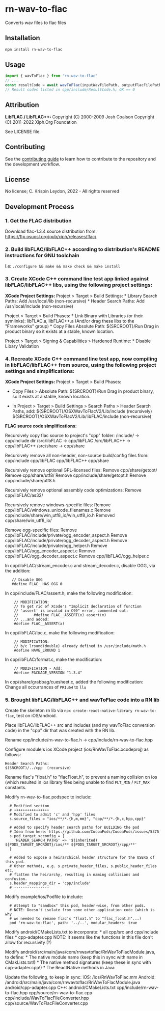 # rn-wav-to-flac
Converts wav files to flac files

## Installation

```sh
npm install rn-wav-to-flac
```

## Usage

```ts
import { wavToFlac } from "rn-wav-to-flac"
// ...
const resultCode = await wavToFlac(inputWavFilePath, outputFlacFilePath)
// Result codes listed in cpp/include/ResultCode.h; OK == 0
```

## Attribution

**LibFLAC / LibFLAC++:**
  Copyright (C) 2000-2009  Josh Coalson
  Copyright (C) 2011-2022  Xiph.Org Foundation

See LICENSE file.

## Contributing

See the [contributing guide](CONTRIBUTING.md) to learn how to contribute to the repository and the development workflow.

## License

No license; C. Krispin Leydon, 2022 - All rights reserved


## Development Process

### 1. Get the FLAC distribution

Download flac-1.3.4 source distribution from:
	https://ftp.osuosl.org/pub/xiph/releases/flac/


### 2. Build libFLAC/libFLAC++ according to distribution's README instructions for GNU toolchain
I.e: `./configure && make && make check && make install`


### 3. Create XCode C++ command line test app linked against libFLAC/libFLAC++ libs, using the following project settings:

**XCode Project Settings:**
Project > Target > Build Settings:
    * Library Search Paths: Add /usr/local/lib  (non-recursive)
    * Header Search Paths: Add /usr/local/include (non-recursive)

Project > Target > Build Phases:
    * Link Binary with Libraries (or their symlinks): libFLAC.a, libFLAC++.a
      (And/or drag these libs to the "Frameworks" group)
    * Copy Files Absolute Path: ${SRCROOT}/Run
      Drag in product binary so it exists at a stable, known location.

Project > Target > Signing & Capabilities > Hardened Runtime:
    * Disable Libary Validation


### 4. Recreate XCode C++ command line test app, now compiling in libFLAC/libFLAC++ from source, using the following project settings and simplifications:

**XCode Project Settings:**
Project > Target > Build Phases:
   * Copy Files > Absolute Path: ${SRCROOT}/Run
     Drag in product binary, so it exists at a stable, known location.

   * In Project > Target > Build Settings > Search Paths > Header Search Paths, add:
      ${SRCROOT}/OSXWavToFlacV2/Lib/include (recursively)
      ${SRCROOT}/OSXWavToFlacV2/Lib/libFLAC/include (non-recursive)


**FLAC source code simplifications:**

Recursively copy flac source to project's "cpp" folder:
   <flac-scr-distribution>/include/ -> cpp/include dir
   <flac-scr-distribution>/src/libFLAC -> cpp/libFLAC
   <flac-scr-distribution>/src/libFLAC++ -> cpp/libFLAC++
   <flac-scr-distribution>/src/share -> cpp/share

Recursively remove all non-header, non-source build/config files from:
   cpp/include
   cpp/libFLAC
   cpp/libFLAC++
   cpp/share

Recursively remove optional GPL-licensed files:
   Remove cpp/share/getopt/
   Remove cpp/share/utf8/
   Remove cpp/include/share/getopt.h
   Remove cpp/include/share/utf8.h

Recursively remove optional assembly code optimizations:
   Remove cpp/libFLAC/as32/

Recursively remove windows-specific files:
   Remove cpp/libFLAC/windows_unicode_filenames.c
   Remove cpp/include/share/win_utf8_io/win_utf8_io.h
   Removed cpp/share/win_utf8_io/

   Remove ogg-specific files:
     Remove cpp/libFLAC/include/private/ogg_encoder_aspect.h
     Remove cpp/libFLAC/include/private/ogg_decoder_aspect.h
     Remove cpp/libFLAC/include/private/ogg_helper.h
     Remove cpp/libFLAC/ogg_encoder_aspect.c
     Remove cpp/libFLAC/ogg_decoder_aspect.c
     Remove cpp/libFLAC/ogg_helper.c

In cpp/libFLAC/stream_encoder.c and stream_decoder.c, disable OGG, via the addition:
```
   // Disable OGG
   #define FLAC__HAS_OGG 0
```

In cpp/include/FLAC/assert.h, make the following modification:
```
    // MODIFICATION:
    // To get rid of XCode's "Implicit declaration of function
    // 'assert' is invalid in C99" error, commented out:
    //       #define FLAC__ASSERT(x) assert(x)
    // ...and added:
    #define FLAC__ASSERT(x)
```

In cpp/libFLAC/lpc.c, make the following modification:
```
    // MODIFICATION:
    // b/c lround(double) already defined in /usr/include/math.h
    #define HAVE_LROUND 1
```
In cpp/libFLAC/format.c, make the modification:
```
    // MODIFICATION - Add:
    #define PACKAGE_VERSION "1.3.4"
```
In cpp/share/grabbag/cuesheet.c, added the following modification:
    Change all occurrances of `PRIu64` to `llu`



### 5. Brought libFLAC/libFLAC++ and wavToFlac code into a RN lib

Create the skeleton rn lib via `npx create-react-native-library rn-wav-to-flac`, test on iOS/android.

Place libFLAC/libFLAC++ src and includes (and my wavToFlac conversion code) in the "cpp" dir that was created with the RN lib.

Rename cpp/include/rn-wav-to-flac.h -> cpp/include/rn-wav-to-flac.hpp

Configure module's ios XCode project (ios/RnWavToFlac.xcodeproj) as follows:
	
	Header Search Paths:
	$(SRCROOT)/../cpp  (recursive)

Rename flac's "float.h" to "flacFloat.h", to prevent a naming collision on ios (which resulted in ios library files being unable to find `FLT_MIN` / `FLT_MAX` constants.

Modify rn-wav-to-flac.podspec to include:
```
  # Modified section
  # ++++++++++++++++
  # Modified to admit 'c' and 'hpp' files
  s.source_files = "ios/**/*.{h,m,mm}", "cpp/**/*.{h,c,hpp,cpp}"

  # Added to specify header search paths for BUILDING the pod
  # Idea from here: https://github.com/CocoaPods/CocoaPods/issues/5375
  s.pod_target_xcconfig = {
    'HEADER_SEARCH_PATHS' => '$(inherited) ${PODS_TARGET_SRCROOT}/ios/** ${PODS_TARGET_SRCROOT}/cpp/**'
  }

  # Added to expose a heirarchical header structure for the USERS of this pod.
  # Other methods, e.g. s.private_header_files, s.public_header_files etc, 
  # flatten the heirarchy, resulting in naming collisions and confusion.
  s.header_mappings_dir = 'cpp/include'
  # ----------------
```

Modify example/ios/Podfile to include:
```
  # Attempt to "sandbox" this pod, header-wise, from other pods.
  # NOTE: Doesn't isolate from some other application code (which is why 
  # we needed to rename flac's "float.h" to "flac_float.h"...)
  pod 'rn-wav-to-flac', path: '../..', modular_headers: true
```

Modify android/CMakeLists.txt to incorporate:
	* all cpp/src and cpp/include files
	* cpp-adapter.cpp
  NOTE: It seems like the functions in this file don't allow for recursivity (?)

Modify android/src/main/java/com/rnwavtoflac/RnWavToFlacModule.java, to define:
	* The native module name (keep this in sync with name in CMakLists.txt!)
	* The native method signatures (keep these in sync with cpp-adapter.cpp!)
	* The ReactNative methods in Java

Update the following, to keep in sync:
	iOS:
	/ios/RnWavToFlac.mm
	Android:
	/android/src/main/java/com/rnwavtoflac/RnWavToFlacModule.java
	android/cpp-adapter.cpp
	C++:
	android/CMakeLists.txt
	cpp/include/rn-wav-to-flac.hpp
	cpp/source/rn-wav-to-flac.cpp
	cpp/include/WavToFlacFileConverter.hpp
	cpp/source/WavToFlacFileConverter.cpp


